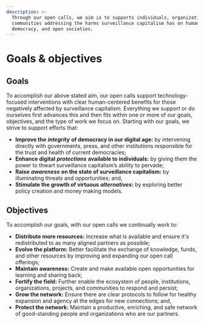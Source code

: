 ```yaml
---
description: >-
  Through our open calls, we aim is to supports individuals, organizations, and
  communities addressing the harms surveillance capitalism has on human rights,
  democracy, and open societies.
---
```


# Goals & objectives

## Goals

To accomplish our above stated aim, our open calls support technology-focused interventions with clear human-centered benefits for those negatively affected by surveillance capitalism. Everything we support or do ourselves first advances this and then fits within one or more of our goals, objectives, and the type of work we focus on. Starting with our goals, we strive to support efforts that:

* **Improve the** _**integrity**_ **of democracy in our digital age:** by intervening directly with governments, press, and other institutions responsible for the trust and health of current democracies;
* **Enhance digital** _**protections**_ **available to individuals:** by giving them the power to thwart surveillance capitalism’s ability to pervade;
* **Raise** _**awareness**_ **on the state of surveillance capitalism:** by illuminating threats and opportunities; and,
* **Stimulate the growth of virtuous** _**alternatives**_**:** by exploring better policy creation and money making models.

## Objectives

To accomplish our goals, with our open calls we continually work to:

* **Distribute more resources:** Increase what is available and ensure it's redistributed to as many aligned partners as possible;
* **Evolve the platform:** Better facilitate the exchange of knowledge, funds, and other resources by improving and expanding our open call offerings;
* **Maintain awareness:** Create and make available open opportunities for learning and sharing back;
* **Fortify the field:** Further enable the ecosystem of people, institutions, organizations, projects, and communities to respond and persist;
* **Grow the network:** Ensure there are clear protocols to follow for healthy expansion and agency at the edges for new connections; and,
* **Protect the network:** Maintain a productive, enriching, and safe network of good-standing people and organizations who are our partners.

